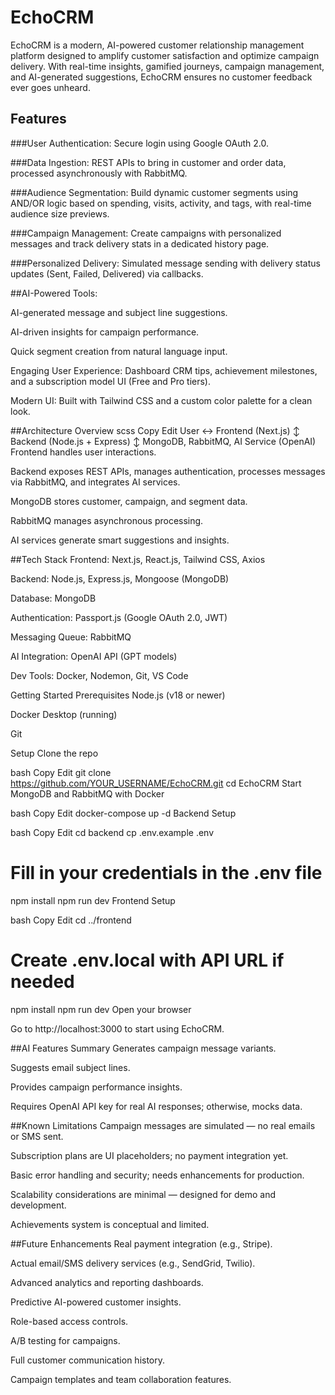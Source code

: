 # EchoCRM
EchoCRM is a modern, AI-powered customer relationship management platform designed to amplify customer satisfaction and optimize campaign delivery. With real-time insights, gamified journeys, campaign management, and AI-generated suggestions, EchoCRM ensures no customer feedback ever goes unheard.

## Features
###User Authentication: 
Secure login using Google OAuth 2.0.

###Data Ingestion: 
REST APIs to bring in customer and order data, processed asynchronously with RabbitMQ.

###Audience Segmentation: 
Build dynamic customer segments using AND/OR logic based on spending, visits, activity, and tags, with real-time audience size previews.

###Campaign Management: 
Create campaigns with personalized messages and track delivery stats in a dedicated history page.

###Personalized Delivery: 
Simulated message sending with delivery status updates (Sent, Failed, Delivered) via callbacks.

##AI-Powered Tools:

AI-generated message and subject line suggestions.

AI-driven insights for campaign performance.

Quick segment creation from natural language input.

Engaging User Experience: Dashboard CRM tips, achievement milestones, and a subscription model UI (Free and Pro tiers).

Modern UI: Built with Tailwind CSS and a custom color palette for a clean look.

##Architecture Overview
scss
Copy
Edit
User ↔ Frontend (Next.js)
       ↕
Backend (Node.js + Express)
       ↕
MongoDB, RabbitMQ, AI Service (OpenAI)
Frontend handles user interactions.

Backend exposes REST APIs, manages authentication, processes messages via RabbitMQ, and integrates AI services.

MongoDB stores customer, campaign, and segment data.

RabbitMQ manages asynchronous processing.

AI services generate smart suggestions and insights.

##Tech Stack
Frontend: Next.js, React.js, Tailwind CSS, Axios

Backend: Node.js, Express.js, Mongoose (MongoDB)

Database: MongoDB

Authentication: Passport.js (Google OAuth 2.0, JWT)

Messaging Queue: RabbitMQ

AI Integration: OpenAI API (GPT models)

Dev Tools: Docker, Nodemon, Git, VS Code

Getting Started
Prerequisites
Node.js (v18 or newer)

Docker Desktop (running)

Git

Setup
Clone the repo

bash
Copy
Edit
git clone https://github.com/YOUR_USERNAME/EchoCRM.git
cd EchoCRM
Start MongoDB and RabbitMQ with Docker

bash
Copy
Edit
docker-compose up -d
Backend Setup

bash
Copy
Edit
cd backend
cp .env.example .env
# Fill in your credentials in the .env file
npm install
npm run dev
Frontend Setup

bash
Copy
Edit
cd ../frontend
# Create .env.local with API URL if needed
npm install
npm run dev
Open your browser

Go to http://localhost:3000 to start using EchoCRM.

##AI Features Summary
Generates campaign message variants.

Suggests email subject lines.

Provides campaign performance insights.

Requires OpenAI API key for real AI responses; otherwise, mocks data.

##Known Limitations
Campaign messages are simulated — no real emails or SMS sent.

Subscription plans are UI placeholders; no payment integration yet.

Basic error handling and security; needs enhancements for production.

Scalability considerations are minimal — designed for demo and development.

Achievements system is conceptual and limited.

##Future Enhancements
Real payment integration (e.g., Stripe).

Actual email/SMS delivery services (e.g., SendGrid, Twilio).

Advanced analytics and reporting dashboards.

Predictive AI-powered customer insights.

Role-based access controls.

A/B testing for campaigns.

Full customer communication history.

Campaign templates and team collaboration features.
